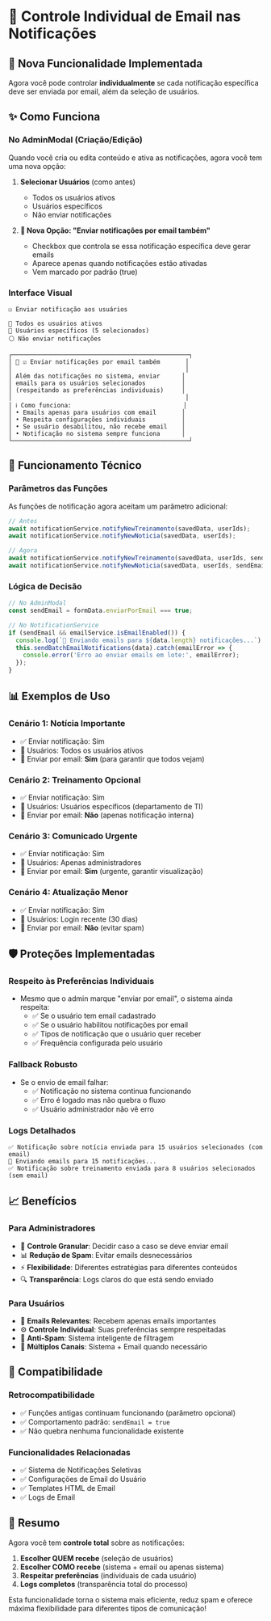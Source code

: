# 📧 Controle Individual de Email nas Notificações

## 🎯 Nova Funcionalidade Implementada

Agora você pode controlar **individualmente** se cada notificação específica deve ser enviada por email, além da seleção de usuários.

## ✨ Como Funciona

### **No AdminModal (Criação/Edição)**

Quando você cria ou edita conteúdo e ativa as notificações, agora você tem uma nova opção:

1. **Selecionar Usuários** (como antes)
   - Todos os usuários ativos
   - Usuários específicos
   - Não enviar notificações

2. **📧 Nova Opção: "Enviar notificações por email também"**
   - Checkbox que controla se essa notificação específica deve gerar emails
   - Aparece apenas quando notificações estão ativadas
   - Vem marcado por padrão (true)

### **Interface Visual**

```
☑️ Enviar notificação aos usuários

🔘 Todos os usuários ativos
🔘 Usuários específicos (5 selecionados)
⚪ Não enviar notificações

┌─────────────────────────────────────────────────┐
│ 📧 ☑️ Enviar notificações por email também       │
│                                                │
│ Além das notificações no sistema, enviar      │
│ emails para os usuários selecionados          │
│ (respeitando as preferências individuais)     │
│                                                │
│ ℹ️ Como funciona:                               │
│ • Emails apenas para usuários com email       │
│ • Respeita configurações individuais          │
│ • Se usuário desabilitou, não recebe email    │
│ • Notificação no sistema sempre funciona      │
└─────────────────────────────────────────────────┘
```

## 🔧 Funcionamento Técnico

### **Parâmetros das Funções**

As funções de notificação agora aceitam um parâmetro adicional:

```javascript
// Antes
await notificationService.notifyNewTreinamento(savedData, userIds);
await notificationService.notifyNewNoticia(savedData, userIds);

// Agora
await notificationService.notifyNewTreinamento(savedData, userIds, sendEmail);
await notificationService.notifyNewNoticia(savedData, userIds, sendEmail);
```

### **Lógica de Decisão**

```javascript
// No AdminModal
const sendEmail = formData.enviarPorEmail === true;

// No NotificationService
if (sendEmail && emailService.isEmailEnabled()) {
  console.log(`📧 Enviando emails para ${data.length} notificações...`);
  this.sendBatchEmailNotifications(data).catch(emailError => {
    console.error('Erro ao enviar emails em lote:', emailError);
  });
}
```

## 📊 Exemplos de Uso

### **Cenário 1: Notícia Importante**
- ✅ Enviar notificação: Sim
- 👥 Usuários: Todos os usuários ativos
- 📧 Enviar por email: **Sim** (para garantir que todos vejam)

### **Cenário 2: Treinamento Opcional**
- ✅ Enviar notificação: Sim  
- 👥 Usuários: Usuários específicos (departamento de TI)
- 📧 Enviar por email: **Não** (apenas notificação interna)

### **Cenário 3: Comunicado Urgente**
- ✅ Enviar notificação: Sim
- 👥 Usuários: Apenas administradores
- 📧 Enviar por email: **Sim** (urgente, garantir visualização)

### **Cenário 4: Atualização Menor**
- ✅ Enviar notificação: Sim
- 👥 Usuários: Login recente (30 dias)
- 📧 Enviar por email: **Não** (evitar spam)

## 🛡️ Proteções Implementadas

### **Respeito às Preferências Individuais**
- Mesmo que o admin marque "enviar por email", o sistema ainda respeita:
  - ✅ Se o usuário tem email cadastrado
  - ✅ Se o usuário habilitou notificações por email
  - ✅ Tipos de notificação que o usuário quer receber
  - ✅ Frequência configurada pelo usuário

### **Fallback Robusto**
- Se o envio de email falhar:
  - ✅ Notificação no sistema continua funcionando
  - ✅ Erro é logado mas não quebra o fluxo
  - ✅ Usuário administrador não vê erro

### **Logs Detalhados**
```
✅ Notificação sobre notícia enviada para 15 usuários selecionados (com email)
📧 Enviando emails para 15 notificações...
✅ Notificação sobre treinamento enviada para 8 usuários selecionados (sem email)
```

## 📈 Benefícios

### **Para Administradores**
- 🎯 **Controle Granular**: Decidir caso a caso se deve enviar email
- 📊 **Redução de Spam**: Evitar emails desnecessários
- ⚡ **Flexibilidade**: Diferentes estratégias para diferentes conteúdos
- 🔍 **Transparência**: Logs claros do que está sendo enviado

### **Para Usuários**
- 📧 **Emails Relevantes**: Recebem apenas emails importantes
- ⚙️ **Controle Individual**: Suas preferências sempre respeitadas
- 🚫 **Anti-Spam**: Sistema inteligente de filtragem
- 📱 **Múltiplos Canais**: Sistema + Email quando necessário

## 🚀 Compatibilidade

### **Retrocompatibilidade**
- ✅ Funções antigas continuam funcionando (parâmetro opcional)
- ✅ Comportamento padrão: `sendEmail = true`
- ✅ Não quebra nenhuma funcionalidade existente

### **Funcionalidades Relacionadas**
- ✅ Sistema de Notificações Seletivas
- ✅ Configurações de Email do Usuário  
- ✅ Templates HTML de Email
- ✅ Logs de Email

## 📝 Resumo

Agora você tem **controle total** sobre as notificações:

1. **Escolher QUEM recebe** (seleção de usuários)
2. **Escolher COMO recebe** (sistema + email ou apenas sistema)
3. **Respeitar preferências** (individuais de cada usuário)
4. **Logs completos** (transparência total do processo)

Esta funcionalidade torna o sistema mais eficiente, reduz spam e oferece máxima flexibilidade para diferentes tipos de comunicação!
